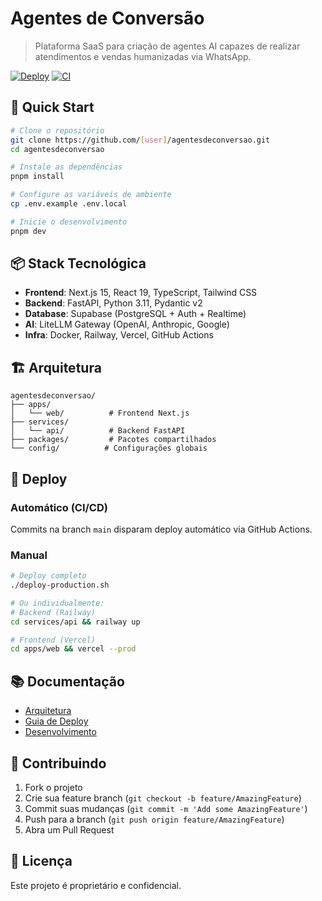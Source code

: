 # Agentes de Conversão

> Plataforma SaaS para criação de agentes AI capazes de realizar atendimentos e vendas humanizadas via WhatsApp.

[![Deploy](https://github.com/[user]/agentesdeconversao/actions/workflows/deploy.yml/badge.svg)](https://github.com/[user]/agentesdeconversao/actions/workflows/deploy.yml)
[![CI](https://github.com/[user]/agentesdeconversao/actions/workflows/ci.yml/badge.svg)](https://github.com/[user]/agentesdeconversao/actions/workflows/ci.yml)

## 🚀 Quick Start

```bash
# Clone o repositório
git clone https://github.com/[user]/agentesdeconversao.git
cd agentesdeconversao

# Instale as dependências
pnpm install

# Configure as variáveis de ambiente
cp .env.example .env.local

# Inicie o desenvolvimento
pnpm dev
```

## 📦 Stack Tecnológica

- **Frontend**: Next.js 15, React 19, TypeScript, Tailwind CSS
- **Backend**: FastAPI, Python 3.11, Pydantic v2
- **Database**: Supabase (PostgreSQL + Auth + Realtime)
- **AI**: LiteLLM Gateway (OpenAI, Anthropic, Google)
- **Infra**: Docker, Railway, Vercel, GitHub Actions

## 🏗️ Arquitetura

```
agentesdeconversao/
├── apps/
│   └── web/          # Frontend Next.js
├── services/
│   └── api/          # Backend FastAPI
├── packages/         # Pacotes compartilhados
└── config/          # Configurações globais
```

## 🚀 Deploy

### Automático (CI/CD)

Commits na branch `main` disparam deploy automático via GitHub Actions.

### Manual

```bash
# Deploy completo
./deploy-production.sh

# Ou individualmente:
# Backend (Railway)
cd services/api && railway up

# Frontend (Vercel)
cd apps/web && vercel --prod
```

## 📚 Documentação

- [Arquitetura](./ARQUITETURA.md)
- [Guia de Deploy](./DEPLOY_CONFIG.md)
- [Desenvolvimento](./CLAUDE.md)

## 🤝 Contribuindo

1. Fork o projeto
2. Crie sua feature branch (`git checkout -b feature/AmazingFeature`)
3. Commit suas mudanças (`git commit -m 'Add some AmazingFeature'`)
4. Push para a branch (`git push origin feature/AmazingFeature`)
5. Abra um Pull Request

## 📄 Licença

Este projeto é proprietário e confidencial.